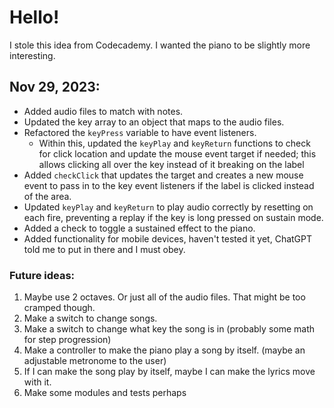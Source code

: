 # Hello!

I stole this idea from Codecademy. I wanted the piano to be slightly more interesting.

## Nov 29, 2023:
- Added audio files to match with notes.
- Updated the key array to an object that maps to the audio files.
- Refactored the `keyPress` variable to have event listeners.
    - Within this, updated the `keyPlay` and `keyReturn` functions to check for click location and update the mouse event target if needed; this allows clicking all over the key instead of it breaking on the label
- Added `checkClick` that updates the target and creates a new mouse event to pass in to the key event listeners if the label is clicked instead of the area.
- Updated `keyPlay` and `keyReturn` to play audio correctly by resetting on each fire, preventing a replay if the key is long pressed on sustain mode.
- Added a check to toggle a sustained effect to the piano.
- Added functionality for mobile devices, haven't tested it yet, ChatGPT told me to put in there and I must obey.

### Future ideas:
1. Maybe use 2 octaves. Or just all of the audio files. That might be too cramped though.
2. Make a switch to change songs.
3. Make a switch to change what key the song is in (probably some math for step progression)
4. Make a controller to make the piano play a song by itself. (maybe an adjustable metronome to the user)
5. If I can make the song play by itself, maybe I can make the lyrics move with it.
6. Make some modules and tests perhaps
